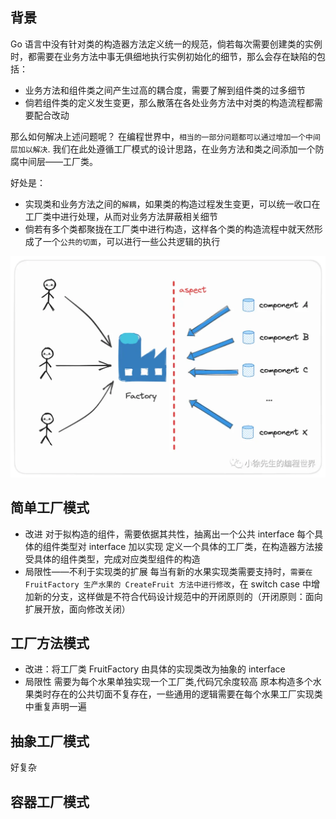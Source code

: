 ## 背景

Go 语言中没有针对类的构造器方法定义统一的规范，倘若每次需要创建类的实例时，都需要在业务方法中事无俱细地执行实例初始化的细节，那么会存在缺陷的包括：

- 业务方法和组件类之间产生过高的耦合度，需要了解到组件类的过多细节
- 倘若组件类的定义发生变更，那么散落在各处业务方法中对类的构造流程都需要配合改动

那么如何解决上述问题呢？
在编程世界中，`相当的一部分问题都可以通过增加一个中间层加以解决`. 我们在此处遵循工厂模式的设计思路，在业务方法和类之间添加一个防腐中间层——工厂类。

好处是：

- 实现类和业务方法之间的`解耦`，如果类的构造过程发生变更，可以统一收口在工厂类中进行处理，从而对业务方法屏蔽相关细节
- 倘若有多个类都聚拢在工厂类中进行构造，这样各个类的构造流程中就天然形成了一个`公共的切面`，可以进行一些公共逻辑的执行

![alt text](image.png)

## 简单工厂模式

- 改进
  对于拟构造的组件，需要依据其共性，抽离出一个公共 interface
  每个具体的组件类型对 interface 加以实现
  定义一个具体的工厂类，在构造器方法接受具体的组件类型，完成对应类型组件的构造
- 局限性——不利于实现类的扩展
  每当有新的水果实现类需要支持时，`需要在 FruitFactory 生产水果的 CreateFruit 方法中进行修改`，在 switch case 中增加新的分支，这样做是不符合代码设计规范中的开闭原则的（开闭原则：面向扩展开放，面向修改关闭）

## 工厂方法模式

- 改进：将工厂类 FruitFactory 由具体的实现类改为抽象的 interface
- 局限性
  需要为每个水果单独实现一个工厂类,代码冗余度较高
  原本构造多个水果类时存在的公共切面不复存在，一些通用的逻辑需要在每个水果工厂实现类中重复声明一遍

## 抽象工厂模式

好复杂

## 容器工厂模式
